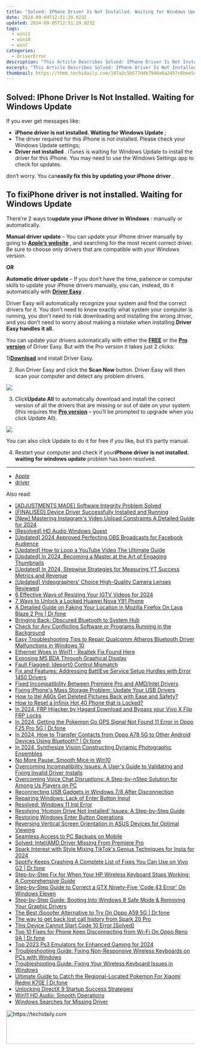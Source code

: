 ```yaml
---
title: "Solved: IPhone Driver Is Not Installed. Waiting for Windows Update"
date: 2024-09-04T12:51:29.023Z
updated: 2024-09-05T12:51:29.023Z
tags:
  - win11
  - win10
  - win7
categories:
  - DriverError
description: "This Article Describes Solved: IPhone Driver Is Not Installed. Waiting for Windows Update"
excerpt: "This Article Describes Solved: IPhone Driver Is Not Installed. Waiting for Windows Update"
thumbnail: https://thmb.techidaily.com/1d7a3c5b577ddb7940a6a2457c0bee5c40f1807e21452ed2f6065cb51e5a9f16.jpg
---
```


## Solved: IPhone Driver Is Not Installed. Waiting for Windows Update

If you ever get messages like:

* **iPhone driver is not installed. Waiting for Windows Update** ;
* The driver required for this iPhone is not installed. Please check your Windows Update settings;
* **Driver not installed** . iTunes is waiting for Windows Update to install the driver for this iPhone. You may need to use the Windows Settings app to check for updates.

 don’t worry. You can**easily fix this by updating your iPhone driver** .

## To fix**iPhone driver is not installed. Waiting for Windows Update**

 There’re 2 ways to**update your iPhone driver in Windows** : manually or automatically.

**Manual driver update** – You can update your iPhone driver manually by going to [**Apple’s website**](https://www.apple.com/) , and searching for the most recent correct driver. Be sure to choose only drivers that are compatible with your Windows version.

**OR**

**Automatic driver update** – If you don’t have the time, patience or computer skills to update your iPhone drivers manually, you can, instead, do it automatically with **[Driver Easy](https://tools.techidaily.com/drivereasy/download/)**  .

 Driver Easy will automatically recognize your system and find the correct drivers for it. You don’t need to know exactly what system your computer is running, you don’t need to risk downloading and installing the wrong driver, and you don’t need to worry about making a mistake when installing.**Driver** **Easy handles it all.**

 You can update your drivers automatically with either the [**FREE**](https://tools.techidaily.com/drivereasy/download/) or the [**Pro version**](https://tools.techidaily.com/drivereasy/download/) of Driver Easy. But with the Pro version it takes just 2 clicks:

 1)[**Download**](https://tools.techidaily.com/drivereasy/download/) and install Driver Easy.

 2) Run Driver Easy and click the **Scan Now**  button. Driver Easy will then scan your computer and detect any problem drivers.  

![](https://images.drivereasy.com/wp-content/uploads/2019/01/image-149.png)

 3) Click**Update All** to automatically download and install the correct version of all the drivers that are missing or out of date on your system (this requires the [**Pro version**](https://tools.techidaily.com/drivereasy/download/) – you’ll be prompted to upgrade when you click Update All).

![](https://images.drivereasy.com/wp-content/uploads/2019/01/image-146.png)

 You can also click Update to do it for free if you like, but it’s partly manual.

 4) Restart your computer and check if your**iPhone driver is not installed. waiting for windows update** problem has been resolved.

---

* [Apple](https://turtlebeacheu.sjv.io/1r0r59)
* [driver](https://tools.techidaily.com/drivereasy/download/)

<ins class="adsbygoogle"
     style="display:block"
     data-ad-format="autorelaxed"
     data-ad-client="ca-pub-7571918770474297"
     data-ad-slot="1223367746"></ins>



<ins class="adsbygoogle"
     style="display:block"
     data-ad-client="ca-pub-7571918770474297"
     data-ad-slot="8358498916"
     data-ad-format="auto"
     data-full-width-responsive="true"></ins>

<span class="atpl-alsoreadstyle">Also read:</span>
<div><ul>
<li><a href="https://driver-error.techidaily.com/adjustments-made-software-integrity-problem-solved/"><u>[ADJUSTMENTS MADE] Software Integrity Problem Solved</u></a></li>
<li><a href="https://driver-error.techidaily.com/finalised-device-driver-successfully-installed-and-running/"><u>[FINALISED] Device Driver Successfully Installed and Running</u></a></li>
<li><a href="https://instagram-video-recordings.techidaily.com/new-mastering-instagrams-video-upload-constraints-a-detailed-guide-for-2024/"><u>[New] Mastering Instagram's Video Upload Constraints  A Detailed Guide for 2024</u></a></li>
<li><a href="https://driver-error.techidaily.com/resolved-hd-audio-windows-quest/"><u>[Resolved] HD Audio Windows Quest</u></a></li>
<li><a href="https://digital-screen-recording.techidaily.com/updated-2024-approved-perfecting-obs-broadcasts-for-facebook-audience/"><u>[Updated] 2024 Approved  Perfecting OBS Broadcasts for Facebook Audience</u></a></li>
<li><a href="https://facebook-video-footage.techidaily.com/updated-how-to-loop-a-youtube-video-the-ultimate-guide/"><u>[Updated] How to Loop a YouTube Video  The Ultimate Guide</u></a></li>
<li><a href="https://youtube-tips.techidaily.com/ed-in-2024-becoming-a-master-at-the-art-of-engaging-thumbnails/"><u>[Updated] In 2024, Becoming a Master at the Art of Engaging Thumbnails</u></a></li>
<li><a href="https://youtube-lab.techidaily.com/ed-in-2024-stepwise-strategies-for-measuring-yt-success-metrics-and-revenue/"><u>[Updated] In 2024, Stepwise Strategies for Measuring YT Success Metrics and Revenue</u></a></li>
<li><a href="https://facebook-video-share.techidaily.com/updated-videographers-choice-high-quality-camera-lenses-reviewed/"><u>[Updated] Videographers’ Choice  High-Quality Camera Lenses Reviewed</u></a></li>
<li><a href="https://instagram-videos.techidaily.com/6-effective-ways-of-resizing-your-igtv-videos-for-2024/"><u>6 Effective Ways of Resizing Your IGTV Videos for 2024</u></a></li>
<li><a href="https://android-unlock.techidaily.com/7-ways-to-unlock-a-locked-huawei-nova-y91-phone-by-drfone-android/"><u>7 Ways to Unlock a Locked Huawei Nova Y91 Phone</u></a></li>
<li><a href="https://location-fake.techidaily.com/a-detailed-guide-on-faking-your-location-in-mozilla-firefox-on-lava-blaze-2-pro-drfone-by-drfone-virtual-android/"><u>A Detailed Guide on Faking Your Location in Mozilla Firefox On Lava Blaze 2 Pro | Dr.fone</u></a></li>
<li><a href="https://driver-error.techidaily.com/bringing-back-obscured-bluetooth-to-system-hub/"><u>Bringing Back: Obscured Bluetooth to System Hub</u></a></li>
<li><a href="https://driver-error.techidaily.com/check-for-any-conflicting-software-or-programs-running-in-the-background/"><u>Check for Any Conflicting Software or Programs Running in the Background</u></a></li>
<li><a href="https://driver-error.techidaily.com/easy-troubleshooting-tips-to-repair-qualcomm-atheros-bluetooth-driver-malfunctions-in-windows-10/"><u>Easy Troubleshooting Tips to Repair Qualcomm Atheros Bluetooth Driver Malfunctions in Windows 10</u></a></li>
<li><a href="https://driver-error.techidaily.com/ethernet-woes-in-win11-realtek-fix-found-here/"><u>Ethernet Woes in Win11 - Realtek Fix Found Here</u></a></li>
<li><a href="https://driver-error.techidaily.com/exposing-ms-bda-through-graphical-display/"><u>Exposing MS BDA Through Graphical Display</u></a></li>
<li><a href="https://driver-error.techidaily.com/fault-flagged-ideport0-control-mismatch/"><u>Fault Flagged: Ideport0 Control Mismatch</u></a></li>
<li><a href="https://driver-error.techidaily.com/fix-and-features-addressing-battleye-service-setup-hurdles-with-error-1450-drivers/"><u>Fix and Features: Addressing BattlEye Service Setup Hurdles with Error 1450 Drivers</u></a></li>
<li><a href="https://driver-error.techidaily.com/fixed-incompatibility-between-premiere-pro-and-amdintel-drivers/"><u>Fixed Incompatibility Between Premiere Pro and AMD/Intel Drivers</u></a></li>
<li><a href="https://driver-error.techidaily.com/fixing-iphones-mass-storage-problem-update-your-usb-drivers/"><u>Fixing iPhone's Mass Storage Problem: Update Your USB Drivers</u></a></li>
<li><a href="https://blog-min.techidaily.com/how-to-itel-a60s-get-deleted-pictures-back-with-ease-and-safety-by-fonelab-android-recover-pictures/"><u>How to Itel A60s Get Deleted Pictures Back with Ease and Safety?</u></a></li>
<li><a href="https://unlock-android.techidaily.com/how-to-reset-a-infinix-hot-40-phone-that-is-locked-by-drfone-android/"><u>How to Reset a Infinix Hot 40 Phone that is Locked?</u></a></li>
<li><a href="https://bypass-frp.techidaily.com/in-2024-frp-hijacker-by-hagard-download-and-bypass-your-vivo-x-flip-frp-locks-by-drfone-android/"><u>In 2024, FRP Hijacker by Hagard Download and Bypass your Vivo X Flip FRP Locks</u></a></li>
<li><a href="https://android-location.techidaily.com/in-2024-getting-the-pokemon-go-gps-signal-not-found-11-error-in-oppo-f25-pro-5g-drfone-by-drfone-virtual/"><u>In 2024, Getting the Pokemon Go GPS Signal Not Found 11 Error in Oppo F25 Pro 5G | Dr.fone</u></a></li>
<li><a href="https://android-transfer.techidaily.com/in-2024-how-to-transfer-contacts-from-oppo-a78-5g-to-other-android-devices-using-bluetooth-drfone-by-drfone-transfer-from-android-transfer-from-android/"><u>In 2024, How to Transfer Contacts from Oppo A78 5G to Other Android Devices Using Bluetooth? | Dr.fone</u></a></li>
<li><a href="https://some-guidance.techidaily.com/in-2024-synthesize-vision-constructing-dynamic-photographic-ensembles/"><u>In 2024, Synthesize Vision  Constructing Dynamic Photographic Ensembles</u></a></li>
<li><a href="https://driver-error.techidaily.com/no-more-pause-smooth-mice-in-win10/"><u>No More Pause: Smooth Mice in Win10</u></a></li>
<li><a href="https://driver-error.techidaily.com/overcoming-incompatibility-issues-a-users-guide-to-validating-and-fixing-invalid-driver-installs/"><u>Overcoming Incompatibility Issues: A User's Guide to Validating and Fixing Invalid Driver Installs</u></a></li>
<li><a href="https://program-issues.techidaily.com/overcoming-voice-chat-disruptions-a-step-by-nstep-solution-for-among-us-players-on-pc/"><u>Overcoming Voice Chat Disruptions: A Step-by-nStep Solution for Among Us Players on PC</u></a></li>
<li><a href="https://driver-error.techidaily.com/reconnecting-usb-gadgets-in-windows-78-after-disconnection/"><u>Reconnecting USB Gadgets in Windows 7/8 After Disconnection</u></a></li>
<li><a href="https://driver-error.techidaily.com/repairing-windows-lack-of-enter-button-input/"><u>Repairing Windows: Lack of Enter Button Input</u></a></li>
<li><a href="https://driver-error.techidaily.com/resolved-windows-11-irql-error/"><u>Resolved: Windows 11 Irql Error</u></a></li>
<li><a href="https://driver-error.techidaily.com/resolving-hcmom-drive-not-installed-issues-a-step-by-step-guide/"><u>Resolving 'Hcmom Drive Not Installed' Issues: A Step-by-Step Guide</u></a></li>
<li><a href="https://driver-error.techidaily.com/restoring-windows-enter-button-operations/"><u>Restoring Windows Enter Button Operations</u></a></li>
<li><a href="https://driver-error.techidaily.com/reversing-vertical-screen-orientation-in-asus-devices-for-optimal-viewing/"><u>Reversing Vertical Screen Orientation in ASUS Devices for Optimal Viewing</u></a></li>
<li><a href="https://win11.techidaily.com/seamless-access-to-pc-backups-on-mobile/"><u>Seamless Access to PC Backups on Mobile</u></a></li>
<li><a href="https://driver-error.techidaily.com/solved-intelamd-driver-missing-from-premiere-pro/"><u>Solved: Intel/AMD Driver Missing From Premiere Pro</u></a></li>
<li><a href="https://instagram-video-recordings.techidaily.com/spark-interest-with-style-mixing-tiktoks-genius-techniques-for-insta-for-2024/"><u>Spark Interest with Style  Mixing TikTok's Genius Techniques for Insta for 2024</u></a></li>
<li><a href="https://fix-guide.techidaily.com/spotify-keeps-crashing-a-complete-list-of-fixes-you-can-use-on-vivo-g2-drfone-by-drfone-fix-android-problems-fix-android-problems/"><u>Spotify Keeps Crashing A Complete List of Fixes You Can Use on Vivo G2 | Dr.fone</u></a></li>
<li><a href="https://driver-error.techidaily.com/step-by-step-fix-for-when-your-hp-wireless-keyboard-stops-working-a-comprehensive-guide/"><u>Step-by-Step Fix for When Your HP Wireless Keyboard Stops Working: A Comprehensive Guide</u></a></li>
<li><a href="https://driver-error.techidaily.com/step-by-step-guide-to-correct-a-gtx-ninety-five-code-43-error-on-windows-eleven/"><u>Step-by-Step Guide to Correct a GTX Ninety-Five 'Code 43 Error' On Windows Eleven</u></a></li>
<li><a href="https://driver-error.techidaily.com/step-by-step-guide-booting-into-windows-8-safe-mode-and-removing-your-graphic-drivers/"><u>Step-by-Step Guide: Booting Into Windows 8 Safe Mode & Removing Your Graphic Drivers</u></a></li>
<li><a href="https://android-pokemon-go.techidaily.com/the-best-ispoofer-alternative-to-try-on-oppo-a59-5g-drfone-by-drfone-virtual-android/"><u>The Best iSpoofer Alternative to Try On Oppo A59 5G | Dr.fone</u></a></li>
<li><a href="https://techidaily.com/the-way-to-get-back-lost-call-history-from-spark-20-pro-by-fonelab-android-recover-call-logs/"><u>The way to get back lost call history from Spark 20 Pro</u></a></li>
<li><a href="https://driver-error.techidaily.com/this-device-cannot-start-code-10-error-solved/"><u>This Device Cannot Start Code 10 Error [Solved]</u></a></li>
<li><a href="https://howto.techidaily.com/top-10-fixes-for-phone-keep-disconnecting-from-wi-fi-on-oppo-reno-9a-drfone-by-drfone-fix-android-problems-fix-android-problems/"><u>Top 10 Fixes for Phone Keep Disconnecting from Wi-Fi On Oppo Reno 9A | Dr.fone</u></a></li>
<li><a href="https://screen-activity-recording.techidaily.com/top-2023-ps3-emulators-for-enhanced-gaming-for-2024/"><u>Top 2023 Ps3 Emulators for Enhanced Gaming for 2024</u></a></li>
<li><a href="https://driver-error.techidaily.com/troubleshooting-guide-fixing-non-responsive-wireless-keyboards-on-pcs-with-windows/"><u>Troubleshooting Guide: Fixing Non-Responsive Wireless Keyboards on PCs with Windows</u></a></li>
<li><a href="https://driver-error.techidaily.com/troubleshooting-guide-fixing-your-wireless-keyboard-issues-in-windows/"><u>Troubleshooting Guide: Fixing Your Wireless Keyboard Issues in Windows</u></a></li>
<li><a href="https://android-pokemon-go.techidaily.com/ultimate-guide-to-catch-the-regional-located-pokemon-for-xiaomi-redmi-k70e-drfone-by-drfone-virtual-android/"><u>Ultimate Guide to Catch the Regional-Located Pokemon For Xiaomi Redmi K70E | Dr.fone</u></a></li>
<li><a href="https://driver-error.techidaily.com/unlocking-directx-9-startup-success-strategies/"><u>Unlocking DirectX 9 Startup Success Strategies</u></a></li>
<li><a href="https://driver-error.techidaily.com/win11-hd-audio-smooth-operations/"><u>Win11 HD Audio: Smooth Operations</u></a></li>
<li><a href="https://driver-error.techidaily.com/windows-searches-for-missing-driver/"><u>Windows Searches for Missing Driver</u></a></li>
</ul></div>

<!-- affiliate ads begin -->
<a href="https://malaysia-healthcare-travel-council.pxf.io/c/5597632/1557747/17382" target="_top" id="1557747">
  <img src="//a.impactradius-go.com/display-ad/17382-1557747" border="0" alt="https://techidaily.com" width="728" height="90"/>
</a>
<img height="0" width="0" src="https://malaysia-healthcare-travel-council.pxf.io/i/5597632/1557747/17382" style="position:absolute;visibility:hidden;" border="0" />
<!-- affiliate ads end -->
